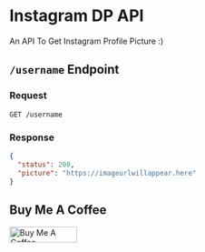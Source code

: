 # Instagram DP API
An API To Get Instagram Profile Picture :)
## `/username` Endpoint
### Request
`GET /username`
### Response
```json
{
  "status": 200,
  "picture": "https://imageurlwillappear.here"
}
```
## Buy Me A Coffee
<a href="https://www.buymeacoffee.com/aaaaayyyyy" target="_blank"><img src="https://cdn.buymeacoffee.com/buttons/default-orange.png" alt="Buy Me A Coffee" height="28" width="119"></a>
